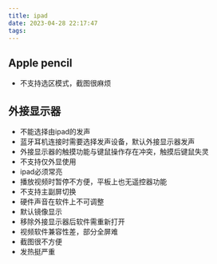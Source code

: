 ```yaml
---
title: ipad
date: 2023-04-28 22:17:47
tags:
---
```

<!-- more -->

## Apple pencil

- 不支持选区模式，截图很麻烦

## 外接显示器

- 不能选择由ipad的发声
- 蓝牙耳机连接时需要选择发声设备，默认外接显示器发声
- 外接显示器的触摸功能与键鼠操作存在冲突，触摸后键鼠失灵
- 不支持仅外显使用
- ipad必须常亮
- 播放视频时暂停不方便，平板上也无遥控器功能
- 不支持主副屏切换
- 硬件声音在软件上不可调整
- 默认镜像显示
- 移除外接显示器后软件需重新打开
- 视频软件兼容性差，部分全屏难
- 截图很不方便
- 发热挺严重
